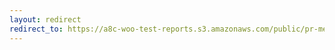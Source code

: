```yaml
---
layout: redirect
redirect_to: https://a8c-woo-test-reports.s3.amazonaws.com/public/pr-merge/39603/e2e/index.html
---
```


